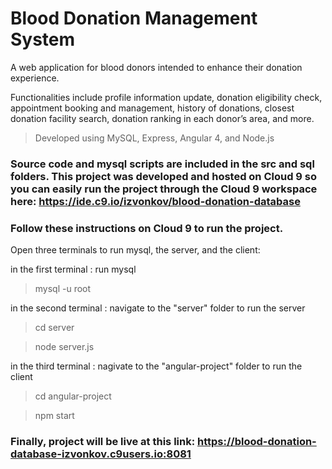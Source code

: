 # Blood Donation Management System

A web application for blood donors intended to  enhance their donation experience.

Functionalities include profile information update, donation eligibility check, appointment booking and management, history of donations, closest donation facility search, donation ranking in each donor’s area, and more.

>Developed using MySQL, Express, Angular 4, and Node.js

### Source code and mysql scripts are included in the src and sql folders. This project was developed and hosted on Cloud 9 so you can easily run the project through the Cloud 9 workspace here:  https://ide.c9.io/izvonkov/blood-donation-database
### Follow these instructions on Cloud 9 to run the project.
Open three terminals to run mysql, the server, and the client:

in the first terminal : run mysql
>mysql -u root

in the second terminal : navigate to the "server" folder to run the server
>cd server

>node server.js

in the third terminal : nagivate to the "angular-project" folder to run the client
>cd angular-project

>npm start

### Finally, project will be live at this link: https://blood-donation-database-izvonkov.c9users.io:8081

